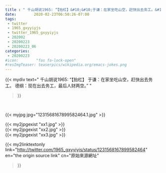 ```yaml
---
title : " 千山胡说1965: “【抬杠】&#10;&#10;于谦：在家坐吃山空，赶快出去务工。&#10;&#10;德纲：现在出去务工，最后人财两空。”  "
date:        2020-02-23T06:50:26-07:00
tags:
 - twitter
 - 1965_gxyyiyjs
 - twitter_1965_gxyyiyjs
 - 202002
 - 20200223
 - 20200223_06
categories:
 - 20200223
#icon:        "fas fa-lock-open"
#resImgTeaser: teaserpics/wikipedia.org/emacs-jokes.png
---
```


{{< mydiv text=" 千山胡说1965: “【抬杠】&#10;&#10;于谦：在家坐吃山空，赶快出去务工。&#10;&#10;德纲：现在出去务工，最后人财两空。”  "
>}}
<br>


 {{< myjpg jpg="1231568167899582464.1.jpg" >}}<br> 

{{< my2jpgexist "xx1.jpg" >}}<br>
{{< my2jpgexist "xx2.jpg" >}}<br>
{{< my2jpgexist "xx3.jpg" >}}<br>


{{< my2linktextonly link="http://twitter.com/1965_gxyyiyjs/status/1231568167899582464"
en="the origin source link" cn="原始來源網址"
>}}


<br>

